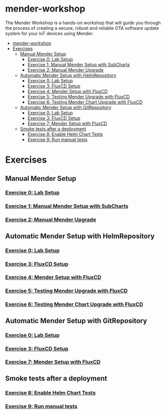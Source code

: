 # mender-workshop
The Mender Workshop is a hands-on workshop that will guide you through
the process of creating a secure, robust and reliable OTA software update
system for your IoT devices using Mender.

- [mender-workshop](#mender-workshop)
- [Exercises](#exercises)
  - [Manual Mender Setup](#manual-mender-setup)
    - [Exercise 0: Lab Setup](#exercise-0-lab-setup)
    - [Exercise 1: Manual Mender Setup with SubCharts](#exercise-1-manual-mender-setup-with-subcharts)
    - [Exercise 2: Manual Mender Upgrade](#exercise-2-manual-mender-upgrade)
  - [Automatic Mender Setup with HelmRepository](#automatic-mender-setup-with-helmrepository)
    - [Exercise 0: Lab Setup](#exercise-0-lab-setup-1)
    - [Exercise 3: FluxCD Setup](#exercise-3-fluxcd-setup)
    - [Exercise 4: Mender Setup with FluxCD](#exercise-4-mender-setup-with-fluxcd)
    - [Exercise 5: Testing Mender Upgrade with FluxCD](#exercise-5-testing-mender-upgrade-with-fluxcd)
    - [Exercise 6: Testing Mender Chart Upgrade with FluxCD](#exercise-6-testing-mender-chart-upgrade-with-fluxcd)
  - [Automatic Mender Setup with GitRepository](#automatic-mender-setup-with-gitrepository)
    - [Exercise 0: Lab Setup](#exercise-0-lab-setup-2)
    - [Exercise 3: FluxCD Setup](#exercise-3-fluxcd-setup-1)
    - [Exercise 7: Mender Setup with FluxCD](#exercise-7-mender-setup-with-fluxcd)
  - [Smoke tests after a deployment](#smoke-tests-after-a-deployment)
    - [Exercise 8: Enable Helm Chart Tests](#exercise-8-enable-helm-chart-tests)
    - [Exercise 9: Run manual tests](#exercise-9-run-manual-tests)


# Exercises

## Manual Mender Setup
### [Exercise 0: Lab Setup](exercise-0/README.md)
### [Exercise 1: Manual Mender Setup with SubCharts](exercise-1/README.md)
### [Exercise 2: Manual Mender Upgrade](exercise-2/README.md)


## Automatic Mender Setup with HelmRepository
### [Exercise 0: Lab Setup](exercise-0/README.md)
### [Exercise 3: FluxCD Setup](exercise-3/README.md)
### [Exercise 4: Mender Setup with FluxCD](exercise-4/README.md)
### [Exercise 5: Testing Mender Upgrade with FluxCD](exercise-5/README.md)
### [Exercise 6: Testing Mender Chart Upgrade with FluxCD](exercise-6/README.md)


## Automatic Mender Setup with GitRepository
### [Exercise 0: Lab Setup](exercise-0/README.md)
### [Exercise 3: FluxCD Setup](exercise-3/README.md)
### [Exercise 7: Mender Setup with FluxCD](exercise-7/README.md)


## Smoke tests after a deployment
### [Exercise 8: Enable Helm Chart Tests](exercise-8/README.md)
### [Exercise 9: Run manual tests](exercise-9/README.md)
